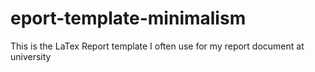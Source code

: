 # eport-template-minimalism
This is the LaTex Report template I often use for my report document at university
